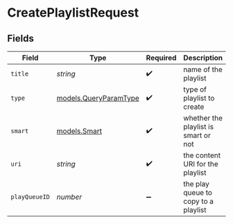 # CreatePlaylistRequest


## Fields

| Field                                                | Type                                                 | Required                                             | Description                                          |
| ---------------------------------------------------- | ---------------------------------------------------- | ---------------------------------------------------- | ---------------------------------------------------- |
| `title`                                              | *string*                                             | :heavy_check_mark:                                   | name of the playlist                                 |
| `type`                                               | [models.QueryParamType](../models/queryparamtype.md) | :heavy_check_mark:                                   | type of playlist to create                           |
| `smart`                                              | [models.Smart](../models/smart.md)                   | :heavy_check_mark:                                   | whether the playlist is smart or not                 |
| `uri`                                                | *string*                                             | :heavy_check_mark:                                   | the content URI for the playlist                     |
| `playQueueID`                                        | *number*                                             | :heavy_minus_sign:                                   | the play queue to copy to a playlist                 |
